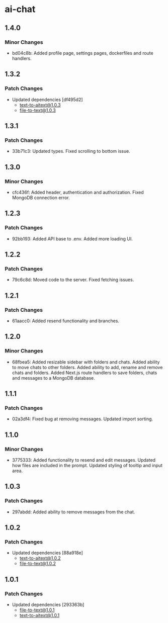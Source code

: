 # ai-chat

## 1.4.0

### Minor Changes

- bd04c8b: Added profile page, settings pages, dockerfiles and route handlers.

## 1.3.2

### Patch Changes

- Updated dependencies [df495d2]
  - text-to-aitext@1.0.3
  - file-to-text@1.0.3

## 1.3.1

### Patch Changes

- 33b71c3: Updated types. Fixed scrolling to bottom issue.

## 1.3.0

### Minor Changes

- cfc436f: Added header, authentication and authorization. Fixed MongoDB connection error.

## 1.2.3

### Patch Changes

- 92bb193: Added API base to .env. Added more loading UI.

## 1.2.2

### Patch Changes

- 79c6c8d: Moved code to the server. Fixed fetching issues.

## 1.2.1

### Patch Changes

- 61aacc0: Added resend functionality and branches.

## 1.2.0

### Minor Changes

- 68fbea5: Added resizable sidebar with folders and chats. Added ability to move chats to other folders. Added ability to add, rename and remove chats and folders. Added Next.js route handlers to save folders, chats and messages to a MongoDB database.

## 1.1.1

### Patch Changes

- 02a3df4: Fixed bug at removing messages. Updated import sorting.

## 1.1.0

### Minor Changes

- 3775333: Added functionality to resend and edit messages.
  Updated how files are included in the prompt.
  Updated styling of tooltip and input area.

## 1.0.3

### Patch Changes

- 297abdd: Added ability to remove messages from the chat.

## 1.0.2

### Patch Changes

- Updated dependencies [88a918e]
  - text-to-aitext@1.0.2
  - file-to-text@1.0.2

## 1.0.1

### Patch Changes

- Updated dependencies [293363b]
  - file-to-text@1.0.1
  - text-to-aitext@1.0.1
